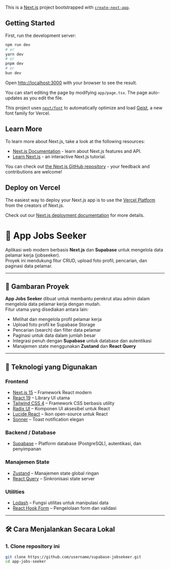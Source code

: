 This is a [Next.js](https://nextjs.org) project bootstrapped with [`create-next-app`](https://nextjs.org/docs/app/api-reference/cli/create-next-app).

## Getting Started

First, run the development server:

```bash
npm run dev
# or
yarn dev
# or
pnpm dev
# or
bun dev
```

Open [http://localhost:3000](http://localhost:3000) with your browser to see the result.

You can start editing the page by modifying `app/page.tsx`. The page auto-updates as you edit the file.

This project uses [`next/font`](https://nextjs.org/docs/app/building-your-application/optimizing/fonts) to automatically optimize and load [Geist](https://vercel.com/font), a new font family for Vercel.

## Learn More

To learn more about Next.js, take a look at the following resources:

- [Next.js Documentation](https://nextjs.org/docs) - learn about Next.js features and API.
- [Learn Next.js](https://nextjs.org/learn) - an interactive Next.js tutorial.

You can check out [the Next.js GitHub repository](https://github.com/vercel/next.js) - your feedback and contributions are welcome!

## Deploy on Vercel

The easiest way to deploy your Next.js app is to use the [Vercel Platform](https://vercel.com/new?utm_medium=default-template&filter=next.js&utm_source=create-next-app&utm_campaign=create-next-app-readme) from the creators of Next.js.

Check out our [Next.js deployment documentation](https://nextjs.org/docs/app/building-your-application/deploying) for more details.


# 🧭 App Jobs Seeker

Aplikasi web modern berbasis **Next.js** dan **Supabase** untuk mengelola data pelamar kerja (jobseeker).  
Proyek ini mendukung fitur CRUD, upload foto profil, pencarian, dan paginasi data pelamar.

---

## 🚀 Gambaran Proyek

**App Jobs Seeker** dibuat untuk membantu perekrut atau admin dalam mengelola data pelamar kerja dengan mudah.  
Fitur utama yang disediakan antara lain:

- Melihat dan mengelola profil pelamar kerja  
- Upload foto profil ke Supabase Storage  
- Pencarian (search) dan filter data pelamar  
- Paginasi untuk data dalam jumlah besar  
- Integrasi penuh dengan **Supabase** untuk database dan autentikasi  
- Manajemen state menggunakan **Zustand** dan **React Query**  

---

## 🧰 Teknologi yang Digunakan

### **Frontend**
- [Next.js 15](https://nextjs.org/) – Framework React modern  
- [React 19](https://react.dev/) – Library UI utama  
- [Tailwind CSS 4](https://tailwindcss.com/) – Framework CSS berbasis utility  
- [Radix UI](https://www.radix-ui.com/) – Komponen UI aksesibel untuk React  
- [Lucide React](https://lucide.dev/) – Ikon open-source untuk React  
- [Sonner](https://sonner.emilkowal.ski/) – Toast notification elegan  

### **Backend / Database**
- [Supabase](https://supabase.com/) – Platform database (PostgreSQL), autentikasi, dan penyimpanan  

### **Manajemen State**
- [Zustand](https://zustand-demo.pmnd.rs/) – Manajemen state global ringan  
- [React Query](https://tanstack.com/query) – Sinkronisasi state server  

### **Utilities**
- [Lodash](https://lodash.com/) – Fungsi utilitas untuk manipulasi data  
- [React Hook Form](https://react-hook-form.com/) – Pengelolaan form dan validasi  

---

## 🛠️ Cara Menjalankan Secara Lokal

### 1. Clone repository ini
```bash
git clone https://github.com/username/supabase-jobsekeer.git
cd app-jobs-seeker
